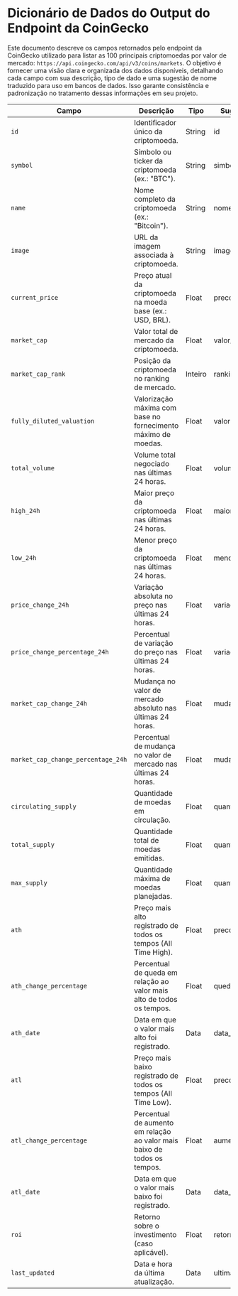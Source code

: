 # Dicionário de Dados do Output do Endpoint da CoinGecko

Este documento descreve os campos retornados pelo endpoint da CoinGecko utilizado para listar as 100 principais criptomoedas por valor de mercado: `https://api.coingecko.com/api/v3/coins/markets`. O objetivo é fornecer uma visão clara e organizada dos dados disponíveis, detalhando cada campo com sua descrição, tipo de dado e uma sugestão de nome traduzido para uso em bancos de dados. Isso garante consistência e padronização no tratamento dessas informações em seu projeto.

| Campo                        | Descrição                                                                                         | Tipo       | Sugestão de Coluna Traduzida    |
|------------------------------|-------------------------------------------------------------------------------------------------|------------|---------------------------------|
| `id`                         | Identificador único da criptomoeda.                                                             | String     | id                              |
| `symbol`                     | Símbolo ou ticker da criptomoeda (ex.: "BTC").                                                  | String     | simbolo                         |
| `name`                       | Nome completo da criptomoeda (ex.: "Bitcoin").                                                  | String     | nome                            |
| `image`                      | URL da imagem associada à criptomoeda.                                                          | String     | imagem                          |
| `current_price`              | Preço atual da criptomoeda na moeda base (ex.: USD, BRL).                                        | Float      | preco_atual                     |
| `market_cap`                 | Valor total de mercado da criptomoeda.                                                          | Float      | valor_mercado                   |
| `market_cap_rank`            | Posição da criptomoeda no ranking de mercado.                                                   | Inteiro    | ranking_mercado                 |
| `fully_diluted_valuation`    | Valorização máxima com base no fornecimento máximo de moedas.                                    | Float      | valorizacao_diluida_total       |
| `total_volume`               | Volume total negociado nas últimas 24 horas.                                                   | Float      | volume_total                    |
| `high_24h`                   | Maior preço da criptomoeda nas últimas 24 horas.                                              | Float      | maior_preco_24h                 |
| `low_24h`                    | Menor preço da criptomoeda nas últimas 24 horas.                                              | Float      | menor_preco_24h                 |
| `price_change_24h`           | Variação absoluta no preço nas últimas 24 horas.                                        | Float      | variacao_preco_24h              |
| `price_change_percentage_24h`| Percentual de variação do preço nas últimas 24 horas.                                      | Float      | variacao_percentual_24h         |
| `market_cap_change_24h`      | Mudança no valor de mercado absoluto nas últimas 24 horas.                                     | Float      | mudanca_valor_mercado_24h       |
| `market_cap_change_percentage_24h`| Percentual de mudança no valor de mercado nas últimas 24 horas.                              | Float      | mudanca_percentual_mercado_24h  |
| `circulating_supply`         | Quantidade de moedas em circulação.                                                            | Float      | quantidade_circulacao           |
| `total_supply`               | Quantidade total de moedas emitidas.                                                             | Float      | quantidade_total                |
| `max_supply`                 | Quantidade máxima de moedas planejadas.                                                         | Float      | quantidade_maxima               |
| `ath`                        | Preço mais alto registrado de todos os tempos (All Time High).                                    | Float      | preco_mais_alto                 |
| `ath_change_percentage`      | Percentual de queda em relação ao valor mais alto de todos os tempos.                          | Float      | queda_percentual_ath            |
| `ath_date`                   | Data em que o valor mais alto foi registrado.                                                    | Data       | data_ath                        |
| `atl`                        | Preço mais baixo registrado de todos os tempos (All Time Low).                                     | Float      | preco_mais_baixo                |
| `atl_change_percentage`      | Percentual de aumento em relação ao valor mais baixo de todos os tempos.                         | Float      | aumento_percentual_atl          |
| `atl_date`                   | Data em que o valor mais baixo foi registrado.                                                   | Data       | data_atl                        |
| `roi`                        | Retorno sobre o investimento (caso aplicável).                                                  | Float      | retorno_investimento            |
| `last_updated`               | Data e hora da última atualização.                                                         | Data       | ultima_atualizacao              |

